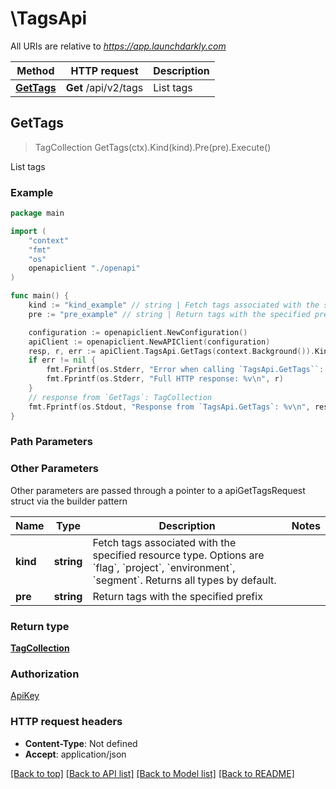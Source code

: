 # \TagsApi

All URIs are relative to *https://app.launchdarkly.com*

Method | HTTP request | Description
------------- | ------------- | -------------
[**GetTags**](TagsApi.md#GetTags) | **Get** /api/v2/tags | List tags



## GetTags

> TagCollection GetTags(ctx).Kind(kind).Pre(pre).Execute()

List tags



### Example

```go
package main

import (
    "context"
    "fmt"
    "os"
    openapiclient "./openapi"
)

func main() {
    kind := "kind_example" // string | Fetch tags associated with the specified resource type. Options are `flag`, `project`, `environment`, `segment`. Returns all types by default. (optional)
    pre := "pre_example" // string | Return tags with the specified prefix (optional)

    configuration := openapiclient.NewConfiguration()
    apiClient := openapiclient.NewAPIClient(configuration)
    resp, r, err := apiClient.TagsApi.GetTags(context.Background()).Kind(kind).Pre(pre).Execute()
    if err != nil {
        fmt.Fprintf(os.Stderr, "Error when calling `TagsApi.GetTags``: %v\n", err)
        fmt.Fprintf(os.Stderr, "Full HTTP response: %v\n", r)
    }
    // response from `GetTags`: TagCollection
    fmt.Fprintf(os.Stdout, "Response from `TagsApi.GetTags`: %v\n", resp)
}
```

### Path Parameters



### Other Parameters

Other parameters are passed through a pointer to a apiGetTagsRequest struct via the builder pattern


Name | Type | Description  | Notes
------------- | ------------- | ------------- | -------------
 **kind** | **string** | Fetch tags associated with the specified resource type. Options are &#x60;flag&#x60;, &#x60;project&#x60;, &#x60;environment&#x60;, &#x60;segment&#x60;. Returns all types by default. | 
 **pre** | **string** | Return tags with the specified prefix | 

### Return type

[**TagCollection**](TagCollection.md)

### Authorization

[ApiKey](../README.md#ApiKey)

### HTTP request headers

- **Content-Type**: Not defined
- **Accept**: application/json

[[Back to top]](#) [[Back to API list]](../README.md#documentation-for-api-endpoints)
[[Back to Model list]](../README.md#documentation-for-models)
[[Back to README]](../README.md)

